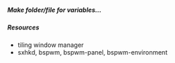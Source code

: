 ##### Make folder/file for variables...
##### Resources
- tiling window manager
- sxhkd, bspwm, bspwm-panel, bspwm-environment
